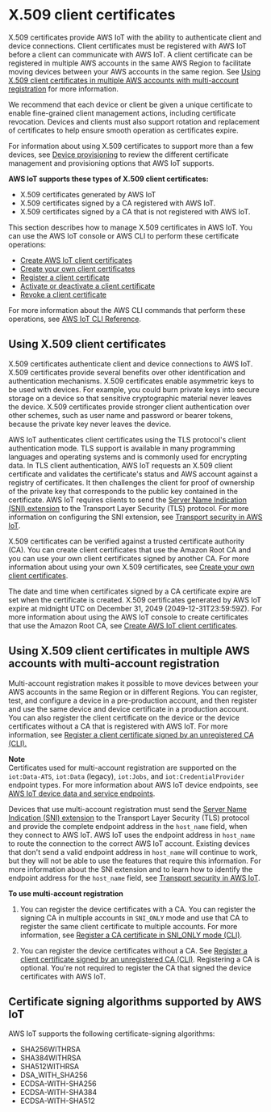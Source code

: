 # X\.509 client certificates<a name="x509-client-certs"></a>

X\.509 certificates provide AWS IoT with the ability to authenticate client and device connections\. Client certificates must be registered with AWS IoT before a client can communicate with AWS IoT\. A client certificate can be registered in multiple AWS accounts in the same AWS Region to facilitate moving devices between your AWS accounts in the same region\. See [Using X\.509 client certificates in multiple AWS accounts with multi\-account registration](#multiple-account-cert) for more information\. 

We recommend that each device or client be given a unique certificate to enable fine\-grained client management actions, including certificate revocation\. Devices and clients must also support rotation and replacement of certificates to help ensure smooth operation as certificates expire\.

For information about using X\.509 certificates to support more than a few devices, see [Device provisioning](iot-provision.md) to review the different certificate management and provisioning options that AWS IoT supports\.

**AWS IoT supports these types of X\.509 client certificates:**
+  X\.509 certificates generated by AWS IoT
+  X\.509 certificates signed by a CA registered with AWS IoT\.
+  X\.509 certificates signed by a CA that is not registered with AWS IoT\.

This section describes how to manage X\.509 certificates in AWS IoT\. You can use the AWS IoT console or AWS CLI to perform these certificate operations:
+ [Create AWS IoT client certificates](device-certs-create.md)
+ [Create your own client certificates](device-certs-your-own.md)
+ [Register a client certificate](register-device-cert.md)
+ [Activate or deactivate a client certificate](activate-or-deactivate-device-cert.md)
+ [Revoke a client certificate](revoke-ca-cert.md)

For more information about the AWS CLI commands that perform these operations, see [AWS IoT CLI Reference](https://awscli.amazonaws.com/v2/documentation/api/latest/reference/iot/index.html)\.

## Using X\.509 client certificates<a name="x509-client-cert-basics"></a>

X\.509 certificates authenticate client and device connections to AWS IoT\. X\.509 certificates provide several benefits over other identification and authentication mechanisms\. X\.509 certificates enable asymmetric keys to be used with devices\. For example, you could burn private keys into secure storage on a device so that sensitive cryptographic material never leaves the device\. X\.509 certificates provide stronger client authentication over other schemes, such as user name and password or bearer tokens, because the private key never leaves the device\.

AWS IoT authenticates client certificates using the TLS protocol's client authentication mode\. TLS support is available in many programming languages and operating systems and is commonly used for encrypting data\. In TLS client authentication, AWS IoT requests an X\.509 client certificate and validates the certificate's status and AWS account against a registry of certificates\. It then challenges the client for proof of ownership of the private key that corresponds to the public key contained in the certificate\. AWS IoT requires clients to send the [Server Name Indication \(SNI\) extension](https://tools.ietf.org/html/rfc3546#section-3.1) to the Transport Layer Security \(TLS\) protocol\. For more information on configuring the SNI extension, see [Transport security in AWS IoT](transport-security.md)\.

X\.509 certificates can be verified against a trusted certificate authority \(CA\)\. You can create client certificates that use the Amazon Root CA and you can use your own client certificates signed by another CA\. For more information about using your own X\.509 certificates, see [Create your own client certificates](device-certs-your-own.md)\.

The date and time when certificates signed by a CA certificate expire are set when the certificate is created\. X\.509 certificates generated by AWS IoT expire at midnight UTC on December 31, 2049 \(2049\-12\-31T23:59:59Z\)\. For more information about using the AWS IoT console to create certificates that use the Amazon Root CA, see [Create AWS IoT client certificates](device-certs-create.md)\.

## Using X\.509 client certificates in multiple AWS accounts with multi\-account registration<a name="multiple-account-cert"></a>

Multi\-account registration makes it possible to move devices between your AWS accounts in the same Region or in different Regions\. You can register, test, and configure a device in a pre\-production account, and then register and use the same device and device certificate in a production account\. You can also register the client certificate on the device or the device certificates without a CA that is registered with AWS IoT\. For more information, see [Register a client certificate signed by an unregistered CA \(CLI\)\.](manual-cert-registration.md#manual-cert-registration-noca-cli)

**Note**  
Certificates used for multi\-account registration are supported on the `iot:Data-ATS`, `iot:Data` \(legacy\), `iot:Jobs`, and `iot:CredentialProvider` endpoint types\. For more information about AWS IoT device endpoints, see [AWS IoT device data and service endpoints](iot-connect-devices.md#iot-connect-device-endpoints)\.

Devices that use multi\-account registration must send the [Server Name Indication \(SNI\) extension](https://tools.ietf.org/html/rfc3546#section-3.1) to the Transport Layer Security \(TLS\) protocol and provide the complete endpoint address in the `host_name` field, when they connect to AWS IoT\. AWS IoT uses the endpoint address in `host_name` to route the connection to the correct AWS IoT account\. Existing devices that don't send a valid endpoint address in `host_name` will continue to work, but they will not be able to use the features that require this information\. For more information about the SNI extension and to learn how to identify the endpoint address for the `host_name` field, see [Transport security in AWS IoT](transport-security.md)\. 

**To use multi\-account registration**

1. You can register the device certificates with a CA\. You can register the signing CA in multiple accounts in `SNI_ONLY` mode and use that CA to register the same client certificate to multiple accounts\. For more information, see [Register a CA certificate in SNI\_ONLY mode \(CLI\)](register-CA-cert.md#register-CA-cert-SNI-cli)\.

1. You can register the device certificates without a CA\. See [Register a client certificate signed by an unregistered CA \(CLI\)](manual-cert-registration.md#manual-cert-registration-noca-cli)\. Registering a CA is optional\. You're not required to register the CA that signed the device certificates with AWS IoT\.

## Certificate signing algorithms supported by AWS IoT<a name="x509-cert-algorithms"></a>

AWS IoT supports the following certificate\-signing algorithms:
+ SHA256WITHRSA
+ SHA384WITHRSA
+ SHA512WITHRSA
+ DSA\_WITH\_SHA256
+ ECDSA\-WITH\-SHA256
+ ECDSA\-WITH\-SHA384
+ ECDSA\-WITH\-SHA512